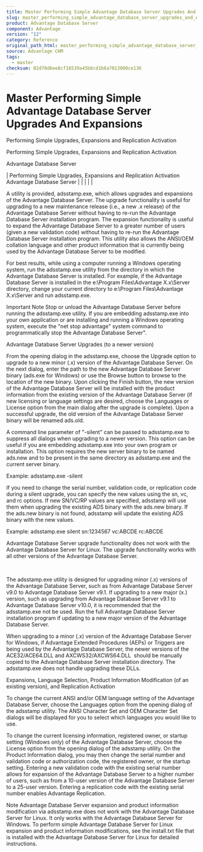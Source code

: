 ```yaml
---
title: Master Performing Simple Advantage Database Server Upgrades And Expansions
slug: master_performing_simple_advantage_database_server_upgrades_and_expansions
product: Advantage Database Server
component: Advantage
version: "12"
category: Reference
original_path_html: master_performing_simple_advantage_database_server_upgrades_and_expansions.htm
source: Advantage CHM
tags:
  - master
checksum: 02d70d6ee8cf16539a45b6cd1b8a7013080ce136
---
```


# Master Performing Simple Advantage Database Server Upgrades And Expansions

Performing Simple Upgrades, Expansions and Replication Activation

Performing Simple Upgrades, Expansions and Replication Activation

Advantage Database Server

| Performing Simple Upgrades, Expansions and Replication Activation  Advantage Database Server |  |  |  |  |

A utility is provided, adsstamp.exe, which allows upgrades and expansions of the Advantage Database Server. The upgrade functionality is useful for upgrading to a new maintenance release (i.e., a new .x release) of the Advantage Database Server without having to re-run the Advantage Database Server installation program. The expansion functionality is useful to expand the Advantage Database Server to a greater number of users (given a new validation code) without having to re-run the Advantage Database Server installation program. This utility also allows the ANSI/OEM collation language and other product information that is currently being used by the Advantage Database Server to be modified.

For best results, while using a computer running a Windows operating system, run the adsstamp.exe utility from the directory in which the Advantage Database Server is installed. For example, if the Advantage Database Server is installed in the e:\Program Files\Advantage X.x\Server directory, change your current directory to e:\Program Files\Advantage X.x\Server and run adsstamp.exe.

Important Note Stop or unload the Advantage Database Server before running the adsstamp.exe utility. If you are embedding adsstamp.exe into your own application or are installing and running a Windows operating system, execute the "net stop advantage" system command to programmatically stop the Advantage Database Server".

Advantage Database Server Upgrades (to a newer version)

From the opening dialog in the adsstamp.exe, choose the Upgrade option to upgrade to a new minor (.x) version of the Advantage Database Server. On the next dialog, enter the path to the new Advantage Database Server binary (ads.exe for Windows) or use the Browse button to browse to the location of the new binary. Upon clicking the Finish button, the new version of the Advantage Database Server will be installed with the product information from the existing version of the Advantage Database Server (if new licensing or language settings are desired, choose the Languages or License option from the main dialog after the upgrade is complete). Upon a successful upgrade, the old version of the Advantage Database Server binary will be renamed ads.old.

A command line parameter of "-silent" can be passed to adsstamp.exe to suppress all dialogs when upgrading to a newer version. This option can be useful if you are embedding adsstamp.exe into your own program or installation. This option requires the new server binary to be named ads.new and to be present in the same directory as adsstamp.exe and the current server binary.

Example: adsstamp.exe -silent

If you need to change the serial number, validation code, or replication code during a silent upgrade, you can specify the new values using the sn, vc, and rc options. If new SN/VC/RP values are specified, adsstamp will use them when upgrading the existing ADS binary with the ads.new binary. If the ads.new binary is not found, adsstamp will update the existing ADS binary with the new values.

Example: adsstamp.exe silent sn:1234567 vc:ABCDE rc:ABCDE

Advantage Database Server upgrade functionality does not work with the Advantage Database Server for Linux. The upgrade functionality works with all other versions of the Advantage Database Server.

 

The adsstamp.exe utility is designed for upgrading minor (.x) versions of the Advantage Database Server, such as from Advantage Database Server v9.0 to Advantage Database Server v9.1. If upgrading to a new major (x.) version, such as upgrading from Advantage Database Server v9.1 to Advantage Database Server v10.0, it is recommended that the adsstamp.exe not be used. Run the full Advantage Database Server installation program if updating to a new major version of the Advantage Database Server.

When upgrading to a minor (.x) version of the Advantage Database Server for Windows, if Advantage Extended Procedures (AEPs) or Triggers are being used by the Advantage Database Server, the newer versions of the ACE32/ACE64.DLL and AXCWS32/AXCWS64.DLL  should be manually copied to the Advantage Database Server installation directory. The adsstamp.exe does not handle upgrading these DLLs.

Expansions, Language Selection, Product Information Modification (of an existing version), and Replication Activation

To change the current ANSI and/or OEM language setting of the Advantage Database Server, choose the Languages option from the opening dialog of the adsstamp utility. The ANSI Character Set and OEM Character Set dialogs will be displayed for you to select which languages you would like to use.

To change the current licensing information, registered owner, or startup setting (Windows only) of the Advantage Database Server, choose the License option from the opening dialog of the adsstamp utility. On the Product Information dialog, you may then change the serial number and validation code or authorization code, the registered owner, or the startup setting. Entering a new validation code with the existing serial number allows for expansion of the Advantage Database Server to a higher number of users, such as from a 10-user version of the Advantage Database Server to a 25-user version. Entering a replication code with the existing serial number enables Advantage Replication.

Note Advantage Database Server expansion and product information modification via adsstamp.exe does not work with the Advantage Database Server for Linux. It only works with the Advantage Database Server for Windows. To perform simple Advantage Database Server for Linux expansion and product information modifications, see the install.txt file that is installed with the Advantage Database Server for Linux for detailed instructions.
